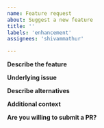 ```yaml
---
name: Feature request
about: Suggest a new feature
title: ''
labels: 'enhancement'
assignees: 'shivammathur'

---
```


**Describe the feature**
<!-- Please describe concisely the feature you want to add. -->

**Underlying issue**
<!-- Please describe the issue this would solve. -->

**Describe alternatives**
<!-- Please mention any alternative solutions you've considered. -->

**Additional context**
<!-- Add any other context or screenshots about the feature request here. -->

**Are you willing to submit a PR?**
<!-- We accept pull requests targeting the develop branch. -->
